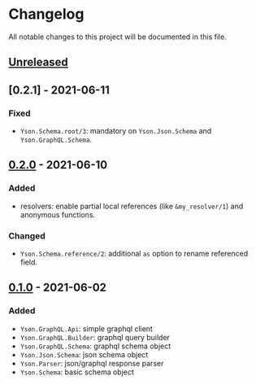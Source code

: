# Changelog

All notable changes to this project will be documented in this file.

## [Unreleased]

## [0.2.1] - 2021-06-11

### Fixed

- `Yson.Schema.root/3`: mandatory on `Yson.Json.Schema` and `Yson.GraphQL.Schema`.

## [0.2.0] - 2021-06-10

### Added

- resolvers: enable partial local references (like `&my_resolver/1`) and anonymous functions.

### Changed

- `Yson.Schema.reference/2`: additional `as` option to rename referenced field.

## [0.1.0] - 2021-06-02

### Added

- `Yson.GraphQL.Api`: simple graphql client
- `Yson.GraphQL.Builder`: graphql query builder
- `Yson.GraphQL.Schema`: graphql schema object
- `Yson.Json.Schema`: json schema object
- `Yson.Parser`: json/graphql response parser
- `Yson.Schema`: basic schema object

[unreleased]: https://github.com/danielefongo/yson/compare/v0.2.1...HEAD
[0.2.0]: https://github.com/danielefongo/yson/compare/v0.2.0...v0.2.1
[0.2.0]: https://github.com/danielefongo/yson/compare/v0.1.0...v0.2.0
[0.1.0]: https://github.com/danielefongo/yson/releases/tag/v0.1.0
